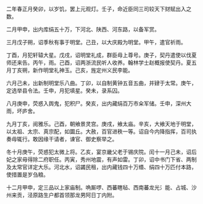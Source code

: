 二年春正月癸卯，以岁饥，罢上元观灯。壬子，命近臣同三司较天下财赋出入之数。

二月甲申，出内库绢五十万，下河北、陕西、河东路，以备军赏。

三月戊子朔，诏季秋有事于明堂。己丑，以大庆殿为明堂。甲午，遣官祈雨。

丁酉，月犯轩辕大星。戊戌，诏明堂礼成，群臣毋上尊号。庚子，契丹遣使以伐夏师还来告。丙午，雨。己酉，诏两浙流民听人收养。翰林学士赵概报使契丹。夏五月丁亥朔，新作明堂礼神玉。己亥，旌定州义民李能。

六月己未，出新制明堂乐八曲。丁卯，以自制黄钟五音五曲，并肄于太常。庚午，定选举县令法。壬申，月犯填星。癸未，录系囚。

八月庚申，荧惑入舆鬼，犯积尸。癸亥，出内藏绢百万市籴军储。壬申，深州大雨，坏庐舍。

九月丁亥，阅雅乐。己酉，朝飨景灵宫。庚戌，飨太庙。辛亥，大飨天地于明堂，以太祖、太宗、真宗配，如圜丘。大赦，百官进秩一等。诏自今内降指挥，百司执奏毋辄行。敢因缘干请者，谏官、御史察举之。

冬十月庚午，荧惑犯太微上将。乙亥，宴京畿父老于锡庆院。闰十一月己未，诏后妃之家毋得除二府职任。丙寅，秀州地震，有声如雷。丁卯，诏中书门下省、两制及太常官详定大乐。河北水，诏蠲民租，出内藏钱四十万缗、绢四十万匹付本路，使措置是岁刍粮。

十二月甲申，定三品以上家庙制。唃厮啰、西蕃瞎毡、西南蕃龙光氵能、占城、沙州来贡，泾原路生户都首领那龙男阿日丁内附。